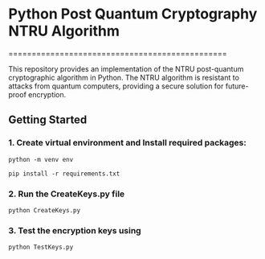 # Python Post Quantum Cryptography NTRU Algorithm
===============================================

This repository provides an implementation of the NTRU post-quantum cryptographic algorithm in Python. The NTRU algorithm is resistant to attacks from quantum computers, providing a secure solution for future-proof encryption.

## Getting Started

### 1. Create virtual environment and Install required packages:
`python -m venv env`

`pip install -r requirements.txt`

### 2. Run the CreateKeys.py file
`python CreateKeys.py`

### 3. Test the encryption keys using
`python TestKeys.py`